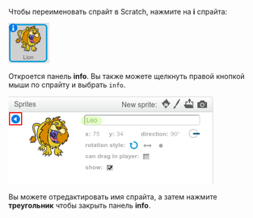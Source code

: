 Чтобы переименовать спрайт в Scratch, нажмите на **i** спрайта:

![Скриншот](images/rename-info.png)

Откроется панель **info**. Вы также можете щелкнуть правой кнопкой мыши по спрайту и выбрать `info`.

![Скриншот](images/rename-change.png)

Вы можете отредактировать имя спрайта, а затем нажмите **треугольник** чтобы закрыть панель **info**.